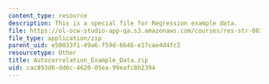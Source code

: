 ```yaml
---
content_type: resource
description: This is a special file for Regression example data.
file: https://ol-ocw-studio-app-qa.s3.amazonaws.com/courses/res-str-001-geographic-information-system-gis-tutorial-january-iap-2016/cac893d6dd6c462005ea99eafc8b2394_Autocorrelation_Example_Data.zip
file_type: application/zip
parent_uid: e50033f1-49a6-f59d-6646-e17cae4d4fc2
resourcetype: Other
title: Autocorrelation_Example_Data.zip
uid: cac893d6-dd6c-4620-05ea-99eafc8b2394
---
```

